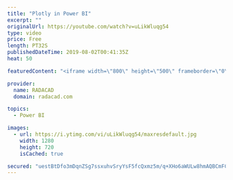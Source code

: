 ```yaml
---
title: "Plotly in Power BI"
excerpt: ""
originalUrl: https://youtube.com/watch?v=uLikWluqg54
type: video
price: Free
length: PT32S
publishedDateTime: 2019-08-02T00:41:35Z
heat: 50

featuredContent: "<iframe width=\"800\" height=\"500\" frameborder=\"0\" src=\"https://www.youtube.com/embed/uLikWluqg54\" allow=\"accelerometer; autoplay; encrypted-media; gyroscope; picture-in-picture\" allowfullscreen></iframe>"

provider:
  name: RADACAD
  domain: radacad.com

topics:
  - Power BI

images:
  - url: https://i.ytimg.com/vi/uLikWluqg54/maxresdefault.jpg
    width: 1280
    height: 720
    isCached: true

secured: "uestBtDfo3mDqnZSg7ssxuhvSryYsF5fcQxmz5m/q+XHo6aWULw8hmAQBCmFC89T0Q1IqkdzBCYdtAT4NSK1lEJbEIikLul9tI6/UwJzapCTVI5cKjaE4sfnj2tQZH342MFpA/glODf4iXmz6OKChTTAIzW0V7MSbFxx1ywMID+aMPVYmLU6Ce26KC6U3GuV7tsjunYEYX8lkQJrrzcakRyUjgYC4e5VCXo9J1Y5u8kA9v8FDf6+O/rSWE3r7oafnV1im01dgW6wIY8/cIUELEesMeiVgeblzc0GS9AMaeQED8mcSMA87e9nw3v/HPUPv6Xhf+0/9sIEP2Zi1IkWmTgRUOyZ70Z+WZU4uu1RDyoiNK5NynDfrj2hYaRQqGBRocqWGozLdyYgXZP8di+38DzQsnWVc0KhANYPrAu8O18=;Uizn8KyQSvN54SwY3bSiBw=="
---
```



